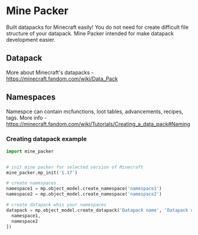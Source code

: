 # Mine Packer
Built datapacks for Minecraft easily! You do not need for create difficult file structure of your datapack.
Mine Packer intended for make datapack development easier.

## Datapack
More about Minecraft's datapacks - https://minecraft.fandom.com/wiki/Data_Pack

## Namespaces
Namespce can contain mcfunctions, loot tables, advancements, recipes, tags. More info - https://minecraft.fandom.com/wiki/Tutorials/Creating_a_data_pack#Naming

### Creating datapack example
```python
import mine_packer


# init mine packer for selected version of Minecraft
mine_packer.mp_init('1.17')

# create namespaces
namespace1 = mp.object_model.create_namespace('namespace1')
namespace2 = mp.object_model.create_namespace('namespace2')

# create datapack whis your namespaces
datapack = mp.object_model.create_datapack('Datapack name', 'Datapack description', [
  namespace1,
  namespace2
])
```
